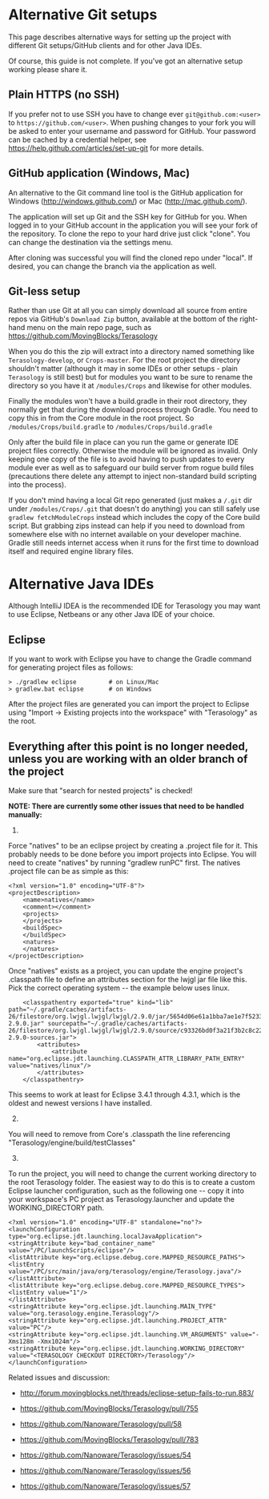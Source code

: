 # Alternative Git setups
This page describes alternative ways for setting up the project with different Git setups/GitHub clients and for other Java IDEs.

Of course, this guide is not complete. If you've got an alternative setup working please share it.

## Plain HTTPS (no SSH)
If you prefer not to use SSH you have to change ever `git@github.com:<user>` to `https://github.com/<user>`. When pushing changes to your fork you will be asked to enter your username and password for GitHub. Your password can be cached by a credential helper, see https://help.github.com/articles/set-up-git for more details.

## GitHub application (Windows, Mac)
An alternative to the Git command line tool is the GitHub application for Windows (http://windows.github.com/) or Mac (http://mac.github.com/). 

The application will set up Git and the SSH key for GitHub for you. When logged in to your GitHub account in the application you will see your fork of the repository. To clone the repo to your hard drive just click "clone". You can change the destination via the settings menu. 

After cloning was successful you will find the cloned repo under "local". If desired, you can change the branch via the application as well.

## Git-less setup
Rather than use Git at all you can simply download all source from entire repos via GitHub's `Download Zip` button, available at the bottom of the right-hand menu on the main repo page, such as https://github.com/MovingBlocks/Terasology

When you do this the zip will extract into a directory named something like `Terasology-develop`, or `Crops-master`. For the root project the directory shouldn't matter (although it may in some IDEs or other setups - plain `Terasology` is still best) but for modules you want to be sure to rename the directory so you have it at `/modules/Crops` and likewise for other modules.

Finally the modules won't have a build.gradle in their root directory, they normally get that during the download process through Gradle. You need to copy this in from the Core module in the root project. So `/modules/Crops/build.gradle` to `/modules/Crops/build.gradle`

Only after the build file in place can you run the game or generate IDE project files correctly. Otherwise the module will be ignored as invalid. Only keeping one copy of the file is to avoid having to push updates to every module ever as well as to safeguard our build server from rogue build files (precautions there delete any attempt to inject non-standard build scripting into the process).

If you don't mind having a local Git repo generated (just makes a `/.git` dir under `/modules/Crops/.git` that doesn't do anything) you can still safely use `gradlew fetchModuleCrops` instead which includes the copy of the Core build script. But grabbing zips instead can help if you need to download from somewhere else with no internet available on your developer machine. Gradle still needs internet access when it runs for the first time to download itself and required engine library files.

# Alternative Java IDEs
Although IntelliJ IDEA is the recommended IDE for Terasology you may want to use Eclipse, Netbeans or any other Java IDE of your choice. 

## Eclipse
If you want to work with Eclipse you have to change the Gradle command for generating project files as follows:

    > ./gradlew eclipse         # on Linux/Mac
    > gradlew.bat eclipse       # on Windows

After the project files are generated you can import the project to Eclipse using "Import -> Existing projects into the workspace" with "Terasology" as the root.

## Everything after this point is no longer needed, unless you are working with an older branch of the project


  Make sure that "search for nested projects" is checked!





__NOTE: There are currently some other issues that need to be handled  manually:__

1.

Force "natives" to be an eclipse project by creating a .project file for it.   This probably needs to be done before you import projects into Eclipse.  You will need to create "natives" by running "gradlew runPC" first.  The natives .project file can be as simple as this:

```
<?xml version="1.0" encoding="UTF-8"?>
<projectDescription>
	<name>natives</name>
	<comment></comment>
	<projects>
	</projects>
	<buildSpec>
	</buildSpec>
	<natures>
	</natures>
</projectDescription>
```

Once "natives" exists as a project, you can update the engine project's .classpath file to define an attributes section for the lwjgl jar file like this.  Pick the correct operating system -- the example below uses linux.

```
	<classpathentry exported="true" kind="lib" path="~/.gradle/caches/artifacts-26/filestore/org.lwjgl.lwjgl/lwjgl/2.9.0/jar/5654d06e61a1bba7ae1e7f5233e1106be64c91cd/lwjgl-2.9.0.jar" sourcepath="~/.gradle/caches/artifacts-26/filestore/org.lwjgl.lwjgl/lwjgl/2.9.0/source/c93326bd0f3a21f3b2c8c22b6f345ab6ca1dd683/lwjgl-2.9.0-sources.jar">
		<attributes>
			<attribute name="org.eclipse.jdt.launching.CLASSPATH_ATTR_LIBRARY_PATH_ENTRY" value="natives/linux"/>
		</attributes>
	</classpathentry>
```

This seems to work at least for Eclipse 3.4.1 through 4.3.1, which is the oldest and newest versions I have installed.

2.

You will need to remove from Core's .classpath the line referencing "Terasology/engine/build/testClasses"

3.

To run the project, you will need to change the current working directory to the root Terasology folder.  The easiest way to do this is to create a custom Eclipse launcher configuration, such as the following one -- copy it into your workspace's PC project as Terasology.launcher and update the WORKING_DIRECTORY path.

```
<?xml version="1.0" encoding="UTF-8" standalone="no"?>
<launchConfiguration type="org.eclipse.jdt.launching.localJavaApplication">
<stringAttribute key="bad_container_name" value="/PC/launchScripts/eclipse"/>
<listAttribute key="org.eclipse.debug.core.MAPPED_RESOURCE_PATHS">
<listEntry value="/PC/src/main/java/org/terasology/engine/Terasology.java"/>
</listAttribute>
<listAttribute key="org.eclipse.debug.core.MAPPED_RESOURCE_TYPES">
<listEntry value="1"/>
</listAttribute>
<stringAttribute key="org.eclipse.jdt.launching.MAIN_TYPE" value="org.terasology.engine.Terasology"/>
<stringAttribute key="org.eclipse.jdt.launching.PROJECT_ATTR" value="PC"/>
<stringAttribute key="org.eclipse.jdt.launching.VM_ARGUMENTS" value="-Xms128m -Xmx1024m"/>
<stringAttribute key="org.eclipse.jdt.launching.WORKING_DIRECTORY" value="<TERASOLOGY CHECKOUT DIRECTORY>/Terasology"/>
</launchConfiguration>
```
Related issues and discussion:

- http://forum.movingblocks.net/threads/eclipse-setup-fails-to-run.883/

- https://github.com/MovingBlocks/Terasology/pull/755
- https://github.com/Nanoware/Terasology/pull/58
- https://github.com/MovingBlocks/Terasology/pull/783

- https://github.com/Nanoware/Terasology/issues/54
- https://github.com/Nanoware/Terasology/issues/56
- https://github.com/Nanoware/Terasology/issues/57
